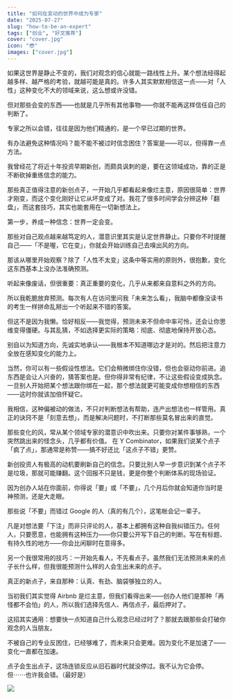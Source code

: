 ```yaml
---
title: "如何在变动的世界中成为专家"
date: "2025-07-27"
slug: "how-to-be-an-expert"
tags: ["创业", "好文推荐"]
cover: "cover.jpg"
icon: "😎"
images: ["cover.jpg"]
---
```

如果这世界是静止不变的，我们对观念的信心就能一路线性上升。某个想法经得起越多样、越严格的考验，就越可能是真的。许多人其实默默相信这一点——对「人性」这种变化不大的领域来说，这么想或许没错。



但对那些会变的东西——也就是几乎所有其他事物——你就不能再这样信任自己的判断了。



专家之所以会错，往往是因为他们精通的，是一个早已过期的世界。



有办法避免这种情况吗？能不能不被过时信念困住？答案是——可以，但得靠一点方法。



我曾经花了将近十年投资早期新创，而颇具讽刺的是，要在这领域成功，靠的正是不断砍掉重练信念的能力。



那些真正值得注意的新创点子，一开始几乎都看起来像烂主意，原因很简单：世界才刚变，而这个变化刚好让它从坏变成了对。我花了很多时间学会分辨这种「翻盘」，而这套技巧，其实也能套用在一切新想法上。



第一步，养成一种信念：世界一定会变。



那些对自己观点越来越笃定的人，潜意识里其实是认定世界静止。只要你不时提醒自己——「不是喔，它在变」，你就会开始训练自己去嗅出风的方向。



那该从哪里开始观察？除了「人性不太变」这条中等实用的原则外，很抱歉，变化这东西基本上没办法准确预测。



听起来像废话，但很重要：真正重要的变化，几乎从来都来自意料之外的方向。



所以我乾脆放弃预测。每次有人在访问里问我「未来怎么看」，我脑中都像没读书的考生一样拼命乱掰出一个听起来不错的答案。



但这不是因为我懒。恰好相反——我觉得，预测未来不但命中率可怜，还会让你思维变得僵硬。与其乱猜，不如选择更实际的策略：彻底、彻底地保持开放心态。



别自以为知道方向，先诚实地承认——我根本不知道哪边才是对的。然后把注意力全放在感知变化的能力上。



当然，你可以有一些假设性想法。它们会稍微绑住你没错，但也会驱动你前进。追东西是会让人兴奋的，猜答案也是。但你得非常有纪律，不让这些假设变成执念。
一旦别人开始把某个想法跟你绑在一起，那个想法就更可能变成你想相信的东西——这时你就该加倍怀疑它。



我相信，这种偏被动的做法，不只对判断想法有帮助，连产出想法也一样管用。真正的诀窍不是「刻意去想」，而是解决问题时，不打断那些莫名冒出来的直觉。



那些变化的风，常从某个领域专家的潜意识中吹出来。只要你对某件事够熟，一个突然跳出来的怪念头，几乎都有价值。
在 Y Combinator，如果我们说某个点子「疯了点」，那通常是称赞——搞不好还比「这点子不错」更赞。



新创投资人有极高的动机要刷新自己的信念。只要比别人早一步意识到某个点子不是垃圾，那就可能赚翻。这个回报不只是钱，更是你整个判断体系的现场验证。



因为创办人站在你面前，你得说「要」或「不要」，几个月后你就会知道你当时是神预测，还是大走眼。



那些说「不要」而错过 Google 的人（真的有几个），这笔帐会记一辈子。



凡是对想法要「下注」而非只评论的人，基本上都拥有这种自我纠错压力。任何人，只要愿意，也能拥有这种压力——你只要公开写下自己的判断。写在有标题、有持久性的地方——你会比闲聊时在意得多。



另一个我很常用的技巧：一开始先看人，不先看点子。虽然我们无法预测未来的点子长什么样，但我很能预测什么样的人会生出未来的点子。



真正的新点子，来自那种：认真、有劲、脑袋够独立的人。



当初我们其实觉得 Airbnb 是烂主意，但我们看得出来——创办人他们是那种「再怪都不会怕」的人，所以我们选择先信人、再信点子，最后押对了。



这招其实通用：想要快一点知道自己什么观念已经过时了？那就去跟那些会打破你观念的人当朋友。



不被自己的专业反困住，已经够难了，而未来只会更难。因为变化不是加速了——变化一直都在加速。



点子会生出点子，这场连锁反应从旧石器时代就没停过。我不认为它会停。
但⋯⋯也许我会错。（最好是）




![](https://prod-files-secure.s3.us-west-2.amazonaws.com/112d0858-5090-4d34-a606-b75eb8d65fd2/46476355-9cf3-4e99-9b7a-3531bc426380/1000202064.png?X-Amz-Algorithm=AWS4-HMAC-SHA256&X-Amz-Content-Sha256=UNSIGNED-PAYLOAD&X-Amz-Credential=ASIAZI2LB4667VHO2VJR%2F20250921%2Fus-west-2%2Fs3%2Faws4_request&X-Amz-Date=20250921T144320Z&X-Amz-Expires=3600&X-Amz-Security-Token=IQoJb3JpZ2luX2VjEIr%2F%2F%2F%2F%2F%2F%2F%2F%2F%2FwEaCXVzLXdlc3QtMiJHMEUCIAZImiiJfRSkCEgO0PJ4nNvJH9kaBPXc10p5MScu1q8nAiEA5Z6%2Fzc%2FI9c2GhAPovLPFLphPjoZvksmjRDdGPc98qjAq%2FwMIExAAGgw2Mzc0MjMxODM4MDUiDBHKrt7g%2FNEOn1cfOCrcA42qJOO0y6bdNDuHrWISghS1QPjtyOAlJlGV9yj0Ng1mS%2BeBPL7OTp7bBYVFZWtNm8F%2B5CIT3bPxRjvk468OiOlikjnAtNjKMQu2i4UGoZsewwzXqms5fHZgOFst55Yf1dnuB0oTtpcgN6h%2BHggVvkocDWjUuTGsLb7q0FGWiuRXFaeEQ0v5ip6w4CgL5%2BS%2Fy6lokG96fu%2FqhtcWBllPCQ%2BI8tGdWz4GAxNpJQrSO%2FJD5ha%2B67ydBRnF%2BPgUoVR5ia1TIjCAdyNGELkVZXUYdcG8tsa6zSR6f8rLmuIOD4qFJ5Dmh5maXDOU7v846JYqNF6LFN74DXaoRZzW7omwYjbzGjHlbadY0RddbNiXhn8BmpDBCWz3bZrVuWBwd7Se1cYQvoLC85WgizdZFfgxbaVnOvwDcAqAG%2BqBqoF%2BDb8ElrLBoEB%2FEF7xAS0ZyEJqSN7AjUEa4wvqfBQVSZoZyITAQOhqYghL4e%2B24RFiBoSESS5hXk1YHo6lTGrvK3Gobby4kSIOA0y5G21Sof%2BEyjRaUUSYPY3ScctMS%2FEnezzqPG6Y%2FDP1f3%2Fonb3Yiw2bDwZBG3Gu8CiNrqfgcA8oha7Q%2FFayiq%2F50WkYfpmHISwUef%2FocaDwQFFAjVT8MLGcv8YGOqUBL5MlETPxGwbjqsFy7RrC96B98KI3Az2EYmT3JTFRtxelBnfHAP5ho3Mlv%2FOne%2FjHbxXMdjcjtqrQAO2x%2FNGKq4odY7Laageim9il%2BJTsWxWb0rX3TerElTTeZ9pcJ1Kn0XyGI4CVyfqKQtWPuoE1PBRhnmPDU8H4CAunFe1Uc5bZ9soN%2B%2BdhOaIJUECcdlpVRZJqmArFAQDjWVKjGs8pcyW3KQWF&X-Amz-Signature=fe63cb9fb234ed204196d81cbdca6bdae6fd0607450cc2919f7fe9e44776f894&X-Amz-SignedHeaders=host&x-amz-checksum-mode=ENABLED&x-id=GetObject)

